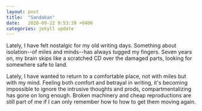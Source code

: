 ```yaml
---
layout: post
title:  "Sandakan"
date:   2020-09-22 9:53:39 +0400
categories: jekyll update
---
```

Lately, I have felt nostalgic for my old writing days.
Something about isolation--of miles and minds--has always tugged my fingers. Seven years on, my brain skips like a scratched CD over the damaged parts, looking for somewhere safe to land.

Lately, I have wanted to return to a comfortable place, not with miles but with my mind. Feeling both comfort and betrayal in writing, it's becoming impossible to ignore the intrusive thoughts and prods, compartmentalizing has gone on long enough. Broken machinery and cheap reproductions are still part of me if I can only remember how to how to get them moving again.
